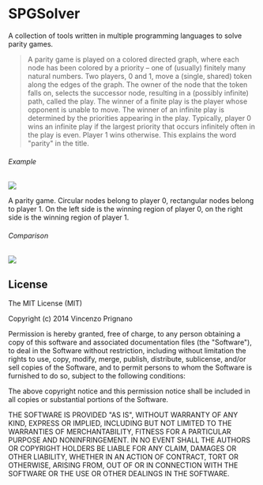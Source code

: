 SPGSolver
=========

A collection of tools written in multiple programming languages to solve parity games.

> A parity game is played on a colored directed graph, where each node has been colored by a priority – one of (usually) finitely many natural numbers. Two players, 0 and 1, move a (single, shared) token along the edges of the graph. The owner of the node that the token falls on, selects the successor node, resulting in a (possibly infinite) path, called the play. The winner of a finite play is the player whose opponent is unable to move. The winner of an infinite play is determined by the priorities appearing in the play. Typically, player 0 wins an infinite play if the largest priority that occurs infinitely often in the play is even. Player 1 wins otherwise. This explains the word "parity" in the title.

###### Example

![](http://upload.wikimedia.org/wikipedia/commons/3/31/Example_Parity_Game_Solved.png)

A parity game. Circular nodes belong to player 0, rectangular nodes belong to player 1.
On the left side is the winning region of player 0, on the right side is the winning region of player 1.

###### Comparison
![](https://raw.githubusercontent.com/vinceprignano/SPGSolver/master/comparison.png)

License
---------

The MIT License (MIT)

Copyright (c) 2014 Vincenzo Prignano

Permission is hereby granted, free of charge, to any person obtaining a copy
of this software and associated documentation files (the "Software"), to deal
in the Software without restriction, including without limitation the rights
to use, copy, modify, merge, publish, distribute, sublicense, and/or sell
copies of the Software, and to permit persons to whom the Software is
furnished to do so, subject to the following conditions:

The above copyright notice and this permission notice shall be included in
all copies or substantial portions of the Software.

THE SOFTWARE IS PROVIDED "AS IS", WITHOUT WARRANTY OF ANY KIND, EXPRESS OR
IMPLIED, INCLUDING BUT NOT LIMITED TO THE WARRANTIES OF MERCHANTABILITY,
FITNESS FOR A PARTICULAR PURPOSE AND NONINFRINGEMENT. IN NO EVENT SHALL THE
AUTHORS OR COPYRIGHT HOLDERS BE LIABLE FOR ANY CLAIM, DAMAGES OR OTHER
LIABILITY, WHETHER IN AN ACTION OF CONTRACT, TORT OR OTHERWISE, ARISING FROM,
OUT OF OR IN CONNECTION WITH THE SOFTWARE OR THE USE OR OTHER DEALINGS IN
THE SOFTWARE.
